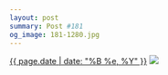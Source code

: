 ```yaml
---
layout: post
summary: Post #181
og_image: 181-1280.jpg
---
```


<p>
  <time><a href="/181">{{ page.date | date: "%B %e, %Y" }}</a></time>
  <a href="/181"><img src="{{ site.assets_url }}/181-640.jpg" srcset="{{ site.assets_url }}/181-1280.jpg 1280w, {{ site.assets_url }}/181-960.jpg 960w, {{ site.assets_url }}/181-640.jpg 640w, {{ site.assets_url }}/181-320.jpg 320w" sizes="(min-width: 700px) 50vw, calc(100vw - 2rem)" /></a>
</p>
